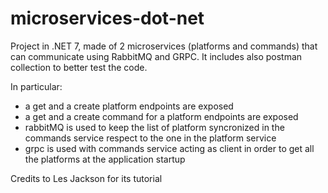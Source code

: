 # microservices-dot-net

Project in .NET 7, made of 2 microservices (platforms and commands) that can communicate using RabbitMQ and GRPC.
It includes also postman collection to better test the code.

In particular:
- a get and a create platform endpoints are exposed
- a get and a create command for a platform endpoints are exposed
- rabbitMQ is used to keep the list of platform syncronized in the commands service respect to the one in the platform service
- grpc is used with commands service acting as client in order to get all the platforms at the application startup

Credits to Les Jackson for its tutorial
